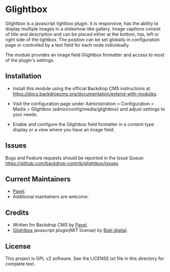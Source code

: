 Glightbox
=========

Glightbox is a javascript lightbox plugin. It is responsive, has the ability to
display multiple images in a slideshow-like gallery. Image captions consist
of title and description and can be placed either at the bottom, top, left or
right side of the lightbox. The position can be set globally in configuration
page or controlled by a text field for each node individually.

The module provides an image field Glightbox formatter and access to most of
the plugin's settings.

Installation
------------

- Install this module using the official Backdrop CMS instructions at
  https://docs.backdropcms.org/documentation/extend-with-modules.

- Visit the configuration page under Administration > Configuration > Media >
  Glightbox (admin/config/media/glightbox) and adjust settings to your needs.

- Enable and configure the Glightbox field formatter in a content type
  display or a view where you have an image field.

Issues
------

Bugs and Feature requests should be reported in the Issue Queue:
https://github.com/backdrop-contrib/glightbox/issues.

Current Maintainers
-------------------

- [Pavel](https://github.com/korontari).
- Additional maintainers are welcome.

Credits
-------

- Written for Backdrop CMS by [Pavel](https://github.com/korontari).
- [Glightbox](https://github.com/biati-digital/glightbox) javascript plugin(MIT license) by [Biati digital](https://www.biati.digital).

License
-------

This project is GPL v2 software.
See the LICENSE.txt file in this directory for complete text.

